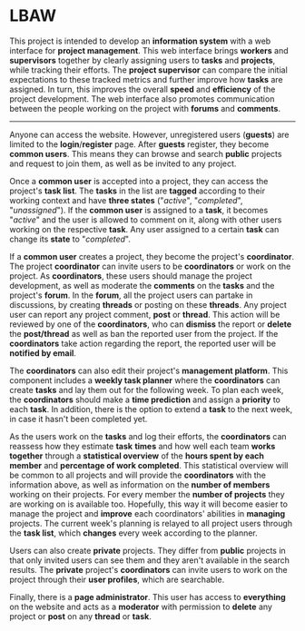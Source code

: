 # LBAW

This project is intended to develop an **information system** with a web interface for **project management**. This web interface brings **workers** and **supervisors** together by clearly assigning users to **tasks** and **projects**, while tracking their efforts. The **project supervisor** can compare the initial expectations to these tracked metrics and further improve how **tasks** are assigned. In turn, this improves the overall __speed__ and __efficiency__ of the project development. The web interface also promotes communication between the people working on the project with **forums** and **comments**.

---------------------------------------------------

Anyone can access the website. However, unregistered users (**guests**) are limited to the __login__/__register__ page.
After **guests** register, they become **common users**. This means they can browse and search **public** projects and request to join them, as well as be invited to any project.

Once a **common user** is accepted into a project, they can access the project's **task list**. The **tasks** in the list are __tagged__ according to their working context and have __three states__ ("*active*", "*completed*", "*unassigned*"). If the **common user** is assigned to a **task**, it becomes "*active*" and the user is allowed to comment on it, along with other users working on the respective **task**. Any user assigned to a certain **task** can change its **state** to "*completed*".

If a **common user** creates a project, they become the project's **coordinator**. The project **coordinator** can invite users to be **coordinators** or work on the project. As **coordinators**, these users should manage the project development, as well as moderate the **comments** on the **tasks** and the project's **forum**. In the **forum**, all the project users can partake in discussions, by creating **threads** or posting on these **threads**. Any project user can report any project comment, **post** or **thread**. This action will be reviewed by one of the **coordinators**, who can __dismiss__ the report or __delete__ the **post/thread** as well as ban the reported user from the project. If the **coordinators** take action regarding the report, the reported user will be __notified by email__.

The **coordinators** can also edit their project's **management platform**. This component includes a **weekly task planner** where the **coordinators** can create **tasks** and lay them out for the following week. To plan each week, the **coordinators** should make a **time prediction** and assign a **priority** to each **task**. In addition, there is the option to extend a **task** to the next week, in case it hasn't been completed yet.

As the users work on the **tasks** and log their efforts, the **coordinators** can reassess how they estimate **task** __times__ and how well each team __works together__ through a **statistical overview** of the __hours spent by each member__ and __percentage of work completed__. This statistical overview will be common to all projects and will provide the **coordinators** with the information above, as well as information on the __number of members__ working on their projects. For every member the __number of projects__ they are working on is available too. Hopefully, this way it will become easier to manage the project and __improve__ each coordinators' abilities in **managing** projects. The current week's planning is relayed to all project users through the **task list**, which **changes** every week according to the planner.

Users can also create **private** projects. They differ from **public** projects in that only invited users can see them and they aren't available in the search results. The **private** project's **coordinators** can invite users to work on the project through their **user profiles**, which are searchable.

Finally, there is a **page administrator**. This user has access to **everything** on the website and acts as a **moderator** with permission to __delete__ any project or __post__ on any **thread** or **task**.

